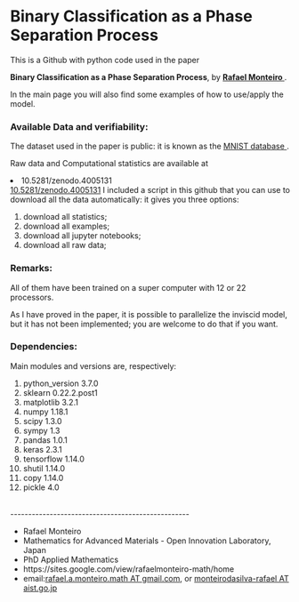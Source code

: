 # Binary Classification as a Phase Separation Process
This is a Github with python code used in the paper 

<b>Binary Classification as a Phase Separation Process</b>, by <b> <a href=https://sites.google.com/view/rafaelmonteiro-math/home>Rafael Monteiro </a></b>.

In the main page you will also find  some examples of how to use/apply the model.

### Available Data and verifiability:
The dataset used in the paper is public: it is known as the <a href=http://yann.lecun.com/exdb/mnist/> MNIST database </a>.

Raw data and Computational statistics  are available at <li>10.5281/zenodo.4005131</li>
 <a href=https://zenodo.org/record/4005131#.X1nsuR9fhFQ>10.5281/zenodo.4005131</a>
I included a script in this github that you can use to download all the data automatically: it gives you three options:
  1. download all statistics;
  2. download all examples;
  3. download all jupyter notebooks;
  4. download all raw data;
  

### Remarks:
All of them have been trained on a super computer with 12 or 22 processors.

As I have proved in the paper, it is possible to parallelize the inviscid model, but it has not been implemented; you are welcome to do that if you want. 



### Dependencies:
Main modules and versions are, respectively:

  1. python_version 3.7.0
  2. sklearn 0.22.2.post1
  3. matplotlib 3.2.1
  4. numpy 1.18.1
  5. scipy 1.3.0
  6. sympy 1.3
  7. pandas 1.0.1
  8. keras 2.3.1
  9. tensorflow 1.14.0
  10. shutil 1.14.0
  11. copy 1.14.0
  12. pickle 4.0
  

<br>
--------------------------------------------------
</br>
<ul>
<li>Rafael Monteiro</li>
<li>Mathematics for Advanced Materials - Open Innovation Laboratory, Japan</li>
<li>PhD Applied Mathematics</li>
<li>https://sites.google.com/view/rafaelmonteiro-math/home</li>
<li>email:<a href=rafael.a.monteiro.math@gmail.com>rafael.a.monteiro.math  AT gmail.com</a>, or <a href=monteirodasilva-rafael@aist.go.jp>monteirodasilva-rafael AT aist.go.jp</a></li>
</ul>
